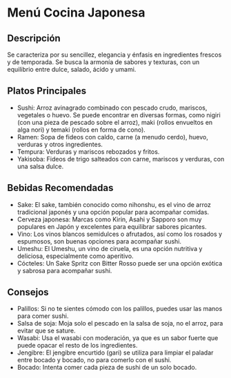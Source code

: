 # Menú Cocina Japonesa

## Descripción
Se caracteriza por su sencillez, elegancia y énfasis en ingredientes frescos y de temporada. Se busca la armonía de sabores y texturas, con un equilibrio entre dulce, salado, ácido y umami.

## Platos Principales
- Sushi: Arroz avinagrado combinado con pescado crudo, mariscos, vegetales o huevo. Se puede encontrar en diversas formas, como nigiri (con una pieza de pescado sobre el arroz), maki (rollos envueltos en alga nori) y temaki (rollos en forma de cono). 
- Ramen: Sopa de fideos con caldo, carne (a menudo cerdo), huevo, verduras y otros ingredientes. 
- Tempura: Verduras y mariscos rebozados y fritos. 
- Yakisoba: Fideos de trigo salteados con carne, mariscos y verduras, con una salsa dulce.

## Bebidas Recomendadas
- Sake: El sake, también conocido como nihonshu, es el vino de arroz tradicional japonés y una opción popular para acompañar comidas. 
- Cerveza japonesa: Marcas como Kirin, Asahi y Sapporo son muy populares en Japón y excelentes para equilibrar sabores picantes. 
- Vino: Los vinos blancos semidulces o afrutados, así como los rosados y espumosos, son buenas opciones para acompañar sushi.
- Umeshu: El Umeshu, un vino de ciruela, es una opción nutritiva y deliciosa, especialmente como aperitivo. 
- Cócteles: Un Sake Spritz con Bitter Rosso puede ser una opción exótica y sabrosa para acompañar sushi.

## Consejos
- Palillos: Si no te sientes cómodo con los palillos, puedes usar las manos para comer sushi. 
- Salsa de soja: Moja solo el pescado en la salsa de soja, no el arroz, para evitar que se sature. 
- Wasabi: Usa el wasabi con moderación, ya que es un sabor fuerte que puede opacar el resto de los ingredientes. 
- Jengibre: El jengibre encurtido (gari) se utiliza para limpiar el paladar entre bocado y bocado, no para comerlo con el sushi. 
- Bocado: Intenta comer cada pieza de sushi de un solo bocado.